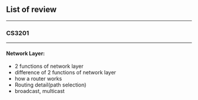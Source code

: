 ## List of review

--------------

### CS3201

-----------

#### Network Layer:

* 2 functions of network layer
* difference of 2 functions of network layer
* how a router works
* Routing detail(path selection)
* broadcast, multicast
